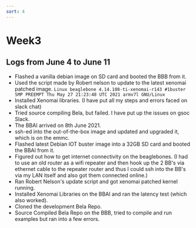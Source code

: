 ```yaml
---
sort: 4
---
```


# Week3

## Logs from June 4 to June 11

- Flashed a vanilla debian image on SD card and booted the BBB from it.
- Used the script made by Robert nelson to update to the latest xenomai patched image. ```Linux beaglebone 4.14.108-ti-xenomai-r143 #1buster SMP PREEMPT Thu May 27 21:23:48 UTC 2021 armv7l GNU/Linux```
- Installed Xenomai libraries. (I have put all my steps and errors faced on slack chat) 
- Tried source compiling Bela, but failed. I have put up the issues on gsoc Slack.
- The BBAI arrived on 8th June 2021. 
- ssh-ed into the out-of-the-box image and updated and upgraded it, which is on the emmc. 
- Flashed latest Debian IOT buster image into a 32GB SD card and booted the BBAI from it.
- Figured out how to get internet connectivity on the beaglebones. (I had to use an old router as a wifi repeater and then hook up the 2 BB's via ethernet cable to the repeater router and thus I could ssh into the BB's via my LAN itself and also got them connected online.)
- Ran Robert Nelson's update script and got xenomai patched kernel running.
- Installed Xenomai Libraries on the BBAI and ran the latency test (which also worked). 
- Cloned the development Bela Repo. 
- Source Compiled Bela Repo on the BBB, tried to compile and run examples but ran into a few errors.

